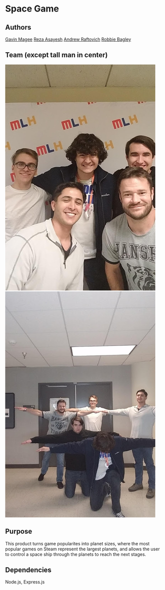 # Space Game

## Authors

[Gavin Magee](https://github.com/GavinTMagee) 
[Reza Asayesh](https://github.com/RMA-source) 
[Andrew Raftovich](https://github.com/Kalatco) 
[Robbie Bagley](https://github.com/kansairob) 

## Team (except tall man in center)

![Pros](https://github.com/Kalatco/HackAZ-2020/blob/master/team1.jpg)
![T-posing](https://github.com/Kalatco/HackAZ-2020/blob/master/team2.jpg)

## Purpose

This product turns game popularites into planet sizes, where the most popular
games on Steam represent the largest planets, and allows the user to control
a space ship through the planets to reach the next stages.

## Dependencies

Node.js, Express.js
